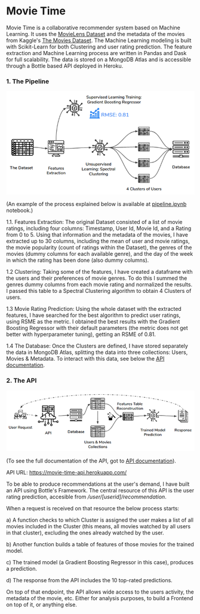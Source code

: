 
# Movie Time

Movie Time is a collaborative recommender system based on Machine Learning. It uses the [MovieLens Dataset](https://grouplens.org/datasets/movielens/latest/) and the metadata of the movies from Kaggle's [The Movies Dataset](https://www.kaggle.com/rounakbanik/the-movies-dataset). The Machine Learning modeling is built with Scikit-Learn for both Clustering and user rating prediction. The feature extraction and Machine Learning process are written in Pandas and Dask for full scalability. The data is stored on a MongoDB Atlas and is accessible through a Bottle based API deployed in Heroku.

### 1. The Pipeline 

![the_pipeline](/resources/the_pipeline.png)

(An example of the process explained below is available at [pipeline.ipynb](https://github.com/castares/movie-time/blob/master/pipeline.ipynb) notebook.)

1.1. Features Extraction:
The original Dataset consisted of a list of movie ratings, including four columns: Timestamp, User Id, Movie Id, and a Rating from 0 to 5. Using that information and the metadata of the movies, I have extracted up to 30 columns, including the mean of user and movie ratings, the movie popularity (count of ratings within the Dataset), the genres of the movies (dummy columns for each available genre), and the day of the week in which the rating has been done (also dummy columns). 

1.2 Clustering:
Taking some of the features, I have created a dataframe with the users and their preferences of movie genres. To do this I summed the genres dummy columns from each movie rating and normalized the results. I passed this table to a Spectral Clustering algorithm to obtain 4 Clusters of users.

1.3 Movie Rating Prediction: 
Using the whole dataset with the extracted features, I have searched for the best algorithm to predict user ratings, using RSME as the metric. I obtained the best results with the Gradient Boosting Regressor with their default parameters (the metric does not get better with hyperparameter tuning), getting an RSME of 0.81.

1.4 The Database:
Once the Clusters are defined, I have stored separately the data in MongoDB Atlas, splitting the data into three collections: Users, Movies & Metadata. To interact with this data, see below the [API documentation](https://github.com/castares/movie-time/blob/master/API_Documentation.md).

### 2. The API

![the_api](resources/the_api.png)

(To see the full documentation of the API, got to [API documentation](https://github.com/castares/movie-time/blob/master/API_Documentation.md)).

API URL: https://movie-time-api.herokuapp.com/

To be able to produce recommendations at the user's demand, I have built an API using Bottle's Framework. The central resource of this API is the user rating prediction, accesible  from */user/[userid]/recommendation*. 

When a request is received on that resource the below process starts: 


a) A function checks to which Cluster is assigned the user makes a list of all movies included in the Cluster (this means, all movies watched by all users in that cluster), excluding the ones already watched by the user. 

b) Another function builds a table of features of those movies for the trained model. 

c) The trained model (a Gradient Boosting Regressor in this case), produces a prediction. 

d) The response from the API includes the 10 top-rated predictions.

On top of that endpoint, the API allows wide access to the users activity, the metadata of the movie, etc. Either for analysis purposes, to build a Frontend on top of it, or anything else.
